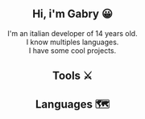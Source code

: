 <link rel="stylesheet" href="styles.css">
<div align="center">

## Hi, i'm Gabry 😀

I'm an italian developer of 14 years old.  
I know multiples languages.  
I have some cool projects.  
</div>

<div align="center">
  
## Tools ⚔
</div>

<div align="center">
  
## Languages 🗺
<div style="border-radius: 7px;">
<i style="background-image: url('languages/javascript.png')"></i>
<i class="programming lang-csharp"></i>
<i class="programming lang-python"></i>
<i class="programming lang-typescript"></i>
<i class="programming lang-html"></i>
<i class="programming lang-css"></i>
</div>
</div>
